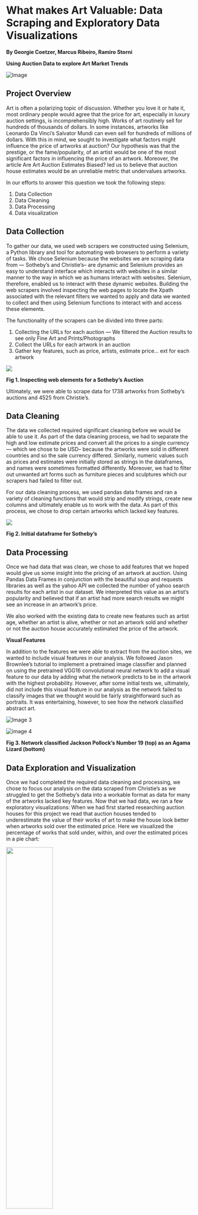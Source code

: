 # What makes Art Valuable: Data Scraping and Exploratory Data Visualizations

**By Georgie Coetzer, Marcus Ribeiro, Ramiro Storni**

**Using Auction Data to explore Art Market Trends**


![Image](https://github.com/user-attachments/assets/f44e391b-f1d5-49fc-bdad-805f4702e5ca)

## Project Overview
Art is often a polarizing topic of discussion. Whether you love it or hate it, most ordinary people would agree that the price for art, especially in luxury auction settings, is incomprehensibly high.
Works of art routinely sell for hundreds of thousands of dollars. In some instances, artworks like Leonardo Da Vinci’s Salvator Mundi can even sell for hundreds of millions of dollars. With this in mind, we sought to investigate what factors might influence the price of artworks at auction?
Our hypothesis was that the prestige, or the fame/popularity, of an artist would be one of the most significant factors in influencing the price of an artwork. Moreover, the article Are Art Auction Estimates Biased? led us to believe that auction house estimates would be an unreliable metric that undervalues artworks.<br />

In our efforts to answer this question we took the following steps:

1. Data Collection
2. Data Cleaning
3. Data Processing
4. Data visualization

## Data Collection

To gather our data, we used web scrapers we constructed using Selenium, a Python library and tool for automating web browsers to perform a variety of tasks. We chose Selenium because the websites we are scraping data from — Sotheby’s and Christie’s– are dynamic and Selenium provides an easy to understand interface which interacts with websites in a similar manner to the way in which we as humans interact with websites. Selenium, therefore, enabled us to interact with these dynamic websites. Building the web scrapers involved inspecting the web pages to locate the Xpath associated with the relevant filters we wanted to apply and data we wanted to collect and then using Selenium functions to interact with and access these elements.

The functionality of the scrapers can be divided into three parts:

1. Collecting the URLs for each auction — We filtered the Auction results to see only Fine Art and Prints/Photographs
2. Collect the URLs for each artwork in an auction
3. Gather key features, such as price, artists, estimate price… ext for each artwork


<img src="https://github.com/user-attachments/assets/cf2710d4-c6b7-4bf0-bc20-96d6f890f912">

**Fig 1. Inspecting web elements for a Sotheby’s Auction**


Ultimately, we were able to scrape data for 1738 artworks from Sotheby’s auctions and 4525 from Christie’s.

## Data Cleaning

The data we collected required significant cleaning before we would be able to use it. As part of the data cleaning process, we had to separate the high and low estimate prices and convert all the prices to a single currency — which we chose to be USD– because the artworks were sold in different countries and so the sale currency differed. Similarly, numeric values such as prices and estimates were initially stored as strings in the dataframes, and names were sometimes formatted differently. Moreover, we had to filter out unwanted art forms such as furniture pieces and sculptures which our scrapers had failed to filter out.

For our data cleaning process, we used pandas data frames and ran a variety of cleaning functions that would strip and modify strings, create new columns and ultimately enable us to work with the data. As part of this process, we chose to drop certain artworks which lacked key features.


<img src="https://miro.medium.com/v2/resize:fit:1400/format:webp/0*OF6DwiBuDaSZPZBG">

**Fig 2. Initial dataframe for Sotheby’s**

## Data Processing

Once we had data that was clean, we chose to add features that we hoped would give us some insight into the pricing of an artwork at auction. Using Pandas Data Frames in conjunction with the beautiful soup and requests libraries as well as the yahoo API we collected the number of yahoo search results for each artist in our dataset. We interpreted this value as an artist’s popularity and believed that if an artist had more search results we might see an increase in an artwork’s price.

We also worked with the existing data to create new features such as artist age, whether an artist is alive, whether or not an artwork sold and whether or not the auction house accurately estimated the price of the artwork.

**Visual Features**


In addition to the features we were able to extract from the auction sites, we wanted to include visual features in our analysis. We followed Jason Brownlee’s tutorial to implement a pretrained image classifier and planned on using the pretrained VGG16 convolutional neural network to add a visual feature to our data by adding what the network predicts to be in the artwork with the highest probability. However, after some initial tests we, ultimately, did not include this visual feature in our analysis as the network failed to classify images that we thought would be fairly straightforward such as portraits. It was entertaining, however, to see how the network classified abstract art.

![Image 3](https://miro.medium.com/v2/resize:fit:384/format:webp/0*CzB9Ldj_yH6Asf3T)

![image 4](https://miro.medium.com/v2/resize:fit:562/format:webp/0*NdCKKSIMtF7ORpWb)

**Fig 3. Network classified Jackson Pollock’s Number 19 (top) as an Agama Lizard (bottom)**

## Data Exploration and Visualization

Once we had completed the required data cleaning and processing, we chose to focus our analysis on the data scraped from Christie’s as we struggled to get the Sotheby’s data into a workable format as data for many of the artworks lacked key features.
Now that we had data, we ran a few exploratory visualizations:
When we had first started researching auction houses for this project we read that auction houses tended to underestimate the value of their works of art to make the house look better when artworks sold over the estimated price. Here we visualized the percentage of works that sold under, within, and over the estimated prices in a pie chart:


<img src="https://github.com/user-attachments/assets/515d1a08-809c-41a3-bce6-3477d4789a2c" width=50% height=50%>

**Fig 4. Estimate Accuracy**

This data seems to prove the statement that auction houses tend to underestimate the values of artworks by showing that they underestimate approximately 54% of the time.

**Correlations:**

Upon seeing this we wondered how closely the sale price of a work of art and the estimated prices correlated to the estimated prices given by the auction house?

<img src="https://miro.medium.com/v2/resize:fit:1400/format:webp/0*uPQNDRrxqRv3eYjQ" width=75% height=75%>

**Fig 5. Sale Price vs. Low Estimate Price**


<img src="https://miro.medium.com/v2/resize:fit:1400/format:webp/0*UbHlF983ty3HXu_z" width=75% height=75%>

**Fig 5. Sale Price vs. High Estimate Price**


The above scatter plots show a high correlation between the sale price of an artwork and the estimates given by the auction house prior to the auction. We concluded that this was likely a result of the anchoring bias that occurs when the auction house gives its evaluation of a work of art at the beginning of the auction. If this is the case, the data seems to imply that the auction house estimates which are set by professional art appraisers are one of the primary influences on the value assigned to an artwork.
This is further reinforced by our confusion matrix which shows very little correlation between any of the features except for price and given estimates.

<img src="https://miro.medium.com/v2/resize:fit:1400/format:webp/0*Wh-GR8XsPYGLyhcD" width=50% height=50%>

**Fig 6. Confusion Matrix**

Surprisingly, the popularity of an artist — which we measured using yahoo search results — had no correlation to the sale price of a work of art at auction.

<img src="https://miro.medium.com/v2/resize:fit:1400/format:webp/0*tONK1VVYIsorD-bb" width=75% height=75%>

**Fig 7. Yahoo search popularity vs sale price**

## Challenges

Our biggest challenge in this project was data collection. Prior to this project none of us had ever worked with Selenium before and there was a learning curve that we had to get over before we were able to get started. Even after we understood how to use the library,a lack of uniformity in the auction and artwork sites made it difficult to scrape the same features across auctions and artworks. For the most part, we were able to overcome this using error handling but it slowed us down significantly.<br/>
The challenges of scraping features consistently across web pages made it difficult for us to narrow our scope to one type of artwork such as paintings or prints, as it was difficult to filter the data we were collecting. This was made worse by the fact that the structure of the webpages prevented us from including medium as a feature. Unfortunately, this issue of scope might have also introduced noise to the data. For example, a print by Picasso will sell for much less than one of his paintings but we do not take that into consideration when comparing the price of an artwork with the artist’s popularity.

## Conclusion

Through our analysis of Christie’s and Sotheby’s auction data, it appears as though the most significant factor influencing the price an artwork will sell for at auction, is the estimates provided by the auction house. Based on this finding, we believe that there may be an anchoring bias which is influencing the buyer’s decision-making. Although the estimates were not wholly accurate in predicting prices it seems as though the selling prices of artworks at auction will be closely correlated to the given auction house estimates.

If you’re interested in learning more about work, you can check out our code and data here!
